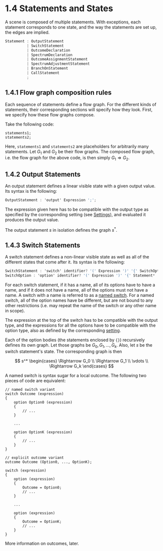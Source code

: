 # 1.4 Statements and States
A scene is composed of multiple statements. With exceptions, each statement corresponds to one state, and the way the statements are set up, the edges are implied.

```cs
Statement : OutputStatement
          | SwitchStatement
          | OutcomeDeclaration
          | SpectrumDeclaration
          | OutcomeAssignmentStatement
          | SpectrumAdjustmentStatement
          | BranchOnStatement
          | CallStatement
          ;
```

## 1.4.1 Flow graph composition rules
Each sequence of statements define a flow graph. For the different kinds of statements, their corresponding sections will specify how they look. First, we specify how these flow graphs compose.

Take the following code:

```
statements1;
statements2;
```

Here, `statements1` and `statements2` are placeholders for arbitrarily many statements. Let $G_1$ and $G_2$ be their flow graphs. The composed flow graph, i.e. the flow graph for the above code, is then simply $G_1 \Rightarrow G_2$.

## 1.4.2 Output Statements
An output statement defines a linear visible state with a given output value. Its syntax is the following:

```cs
OutputStatement : 'output' Expression ';';
```

The expression given here has to be compatible with the output type as specified by the corresponding setting (see [Settings](01_03_TopLevel.md#134-settings)), and evaluated it produces the output value.

The output statement $s$ in isolation defines the graph $s^*$.

## 1.4.3 Switch Statements
A switch statement defines a non-linear visible state as well as all of the different states that come after it. Its syntax is the following:

```cs
SwitchStatement : 'switch' identifier? '(' Expression ')' '{' SwitchOption+ '}';
SwitchOption : 'option' identifier? '(' Expression ')' '{' Statement* '}';
```

For each switch statement, if it has a name, all of its options have to have a name, and if it does not have a name, all of the options must not have a name. A switch with a name is referred to as a <u>named switch</u>. For a named switch, all of the option names have be different, but are not bound to any other restrictions (i.e. may repeat the name of the switch or any other name in scope).

The expression at the top of the switch has to be compatible with the output type, and the expressions for all the options have to be compatible with the option type, also as defined by the corresponding [setting](01_03_TopLevel.md#134-settings).

Each of the option bodies (the statements enclosed by `{}`) recursively defines its own graph. Let those graphs be $G_0, G_1, \dots, 
G_k$. Also, let $s$ be the switch statement's state. The corresponding graph is then

$$
s^* \begin{cases} \Rightarrow G_0 \\ \Rightarrow G_1 \\ \vdots \\ \Rightarrow G_k \end{cases}
$$

A named switch is syntax sugar for a local outcome. The following two pieces of code are equivalent:

```
// named switch variant
switch Outcome (expression)
{
    option Option0 (expression)
    {
        // ...
    }

    ...

    option OptionK (expression)
    {
        // ...
    }
}

// explicit outcome variant
outcome Outcome (Option0, ..., OptionK);

switch (expression)
{
    option (expression)
    {
        Outcome = Option0;
        // ...
    }

    ...

    option (expression)
    {
        Outcome = OptionK;
        // ...
    }
}
```

More information on outcomes, later.
